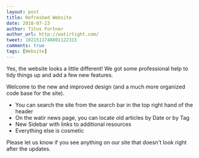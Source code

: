 ```yaml
---
layout: post
title: Refreshed Website
date: 2018-07-23
author: Titus Fortner
author_url: http://watirtight.com/
tweet: 1021511740801122315
comments: true
tags: [Website]
---
```


Yes, the website looks a little different! We got some professional help to tidy things up and add a few new features.

<!--more-->

Welcome to the new and improved design (and a much more organized code base for the site). 

* You can search the site from the search bar in the top right hand of the header
* On the watir news page, you can locate old articles by Date or by Tag
* New Sidebar with links to additional resources
* Everything else is cosmetic

Please let us know if you see anything on our site that doesn't look right after the updates.